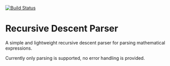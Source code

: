 [![Build Status](https://travis-ci.org/lumbytyci/math-expr-recursive-descent-parser.svg?branch=master)](https://travis-ci.org/lumbytyci/math-expr-recursive-descent-parser)

# Recursive Descent Parser 
A simple and lightweight recursive descent parser for parsing mathematical expressions.

Currently only parsing is supported, no error handling is provided.

